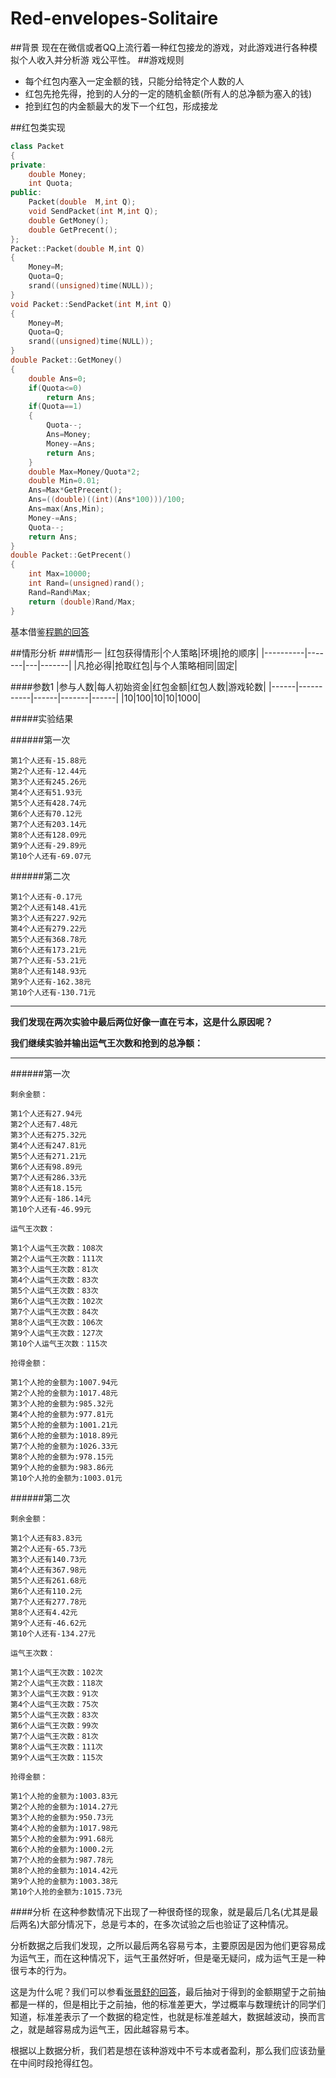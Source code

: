 # Red-envelopes-Solitaire
##背景
	现在在微信或者QQ上流行着一种红包接龙的游戏，对此游戏进行各种模拟个人收入并分析游
	戏公平性。
##游戏规则
- 每个红包内塞入一定金额的钱，只能分给特定个人数的人
- 红包先抢先得，抢到的人分的一定的随机金额(所有人的总净额为塞入的钱)
- 抢到红包的内金额最大的发下一个红包，形成接龙

##红包类实现

```cpp
class Packet
{
private:
    double Money;
    int Quota;
public:
    Packet(double  M,int Q);
    void SendPacket(int M,int Q);
    double GetMoney();
    double GetPrecent();
};
Packet::Packet(double M,int Q)
{
    Money=M;
    Quota=Q;
    srand((unsigned)time(NULL));
}
void Packet::SendPacket(int M,int Q)
{
    Money=M;
    Quota=Q;
    srand((unsigned)time(NULL));
}
double Packet::GetMoney()
{
    double Ans=0;
    if(Quota<=0)
        return Ans;
    if(Quota==1)
    {
        Quota--;
        Ans=Money;
        Money-=Ans;
        return Ans;
    }
    double Max=Money/Quota*2;
    double Min=0.01;
    Ans=Max*GetPrecent();
    Ans=((double)((int)(Ans*100)))/100;
    Ans=max(Ans,Min);
    Money-=Ans;
    Quota--;
    return Ans;
}
double Packet::GetPrecent()
{
    int Max=10000;
    int Rand=(unsigned)rand();
    Rand=Rand%Max;
    return (double)Rand/Max;
}

```
基本借鉴[程鹏的回答](http://www.zhihu.com/question/22625187)

##情形分析
###情形一
|红包获得情形|个人策略|环境|抢的顺序|
|----------|-------|---|-------|
|凡抢必得|抢取红包|与个人策略相同|固定|

####参数1
|参与人数|每人初始资金|红包金额|红包人数|游戏轮数|
|------|-----------|------|-------|------|
|10|100|10|10|1000|

#####实验结果

######第一次
	
	第1个人还有-15.88元
	第2个人还有-12.44元
	第3个人还有245.26元
	第4个人还有51.93元
	第5个人还有428.74元
	第6个人还有70.12元
	第7个人还有203.14元
	第8个人还有128.09元
	第9个人还有-29.89元
	第10个人还有-69.07元   	
######第二次
	
	第1个人还有-0.17元
	第2个人还有148.41元
	第3个人还有227.92元
	第4个人还有279.22元
	第5个人还有368.78元
	第6个人还有173.21元
	第7个人还有-53.21元
	第8个人还有148.93元
	第9个人还有-162.38元
	第10个人还有-130.71元   
	
----
	
**我们发现在两次实验中最后两位好像一直在亏本，这是什么原因呢？**

**我们继续实验并输出运气王次数和抢到的总净额：**

----

######第一次

`剩余金额：`

	第1个人还有27.94元
	第2个人还有7.48元
	第3个人还有275.32元
	第4个人还有247.81元
	第5个人还有271.21元
	第6个人还有98.89元
	第7个人还有286.33元
	第8个人还有18.15元
	第9个人还有-186.14元
	第10个人还有-46.99元 
`运气王次数：`

	第1个人运气王次数：108次
	第2个人运气王次数：111次
	第3个人运气王次数：81次
	第4个人运气王次数：83次
	第5个人运气王次数：83次
	第6个人运气王次数：102次
	第7个人运气王次数：84次
	第8个人运气王次数：106次
	第9个人运气王次数：127次
	第10个人运气王次数：115次   
`抢得金额：`

	第1个人抢的金额为:1007.94元
	第2个人抢的金额为:1017.48元
	第3个人抢的金额为:985.32元
	第4个人抢的金额为:977.81元
	第5个人抢的金额为:1001.21元
	第6个人抢的金额为:1018.89元
	第7个人抢的金额为:1026.33元
	第8个人抢的金额为:978.15元
	第9个人抢的金额为:983.86元
	第10个人抢的金额为:1003.01元  

######第二次

`剩余金额：`

	第1个人还有83.83元
	第2个人还有-65.73元
	第3个人还有140.73元
	第4个人还有367.98元
	第5个人还有261.68元
	第6个人还有110.2元
	第7个人还有277.78元
	第8个人还有4.42元
	第9个人还有-46.62元
	第10个人还有-134.27元 
`运气王次数：`

	第1个人运气王次数：102次
	第2个人运气王次数：118次
	第3个人运气王次数：91次
	第4个人运气王次数：75次
	第5个人运气王次数：83次
	第6个人运气王次数：99次
	第7个人运气王次数：81次
	第8个人运气王次数：111次
	第9个人运气王次数：115次      
`抢得金额：`

	第1个人抢的金额为:1003.83元
	第2个人抢的金额为:1014.27元
	第3个人抢的金额为:950.73元
	第4个人抢的金额为:1017.98元
	第5个人抢的金额为:991.68元
	第6个人抢的金额为:1000.2元
	第7个人抢的金额为:987.78元
	第8个人抢的金额为:1014.42元
	第9个人抢的金额为:1003.38元
	第10个人抢的金额为:1015.73元  

####分析
在这种参数情况下出现了一种很奇怪的现象，就是最后几名(尤其是最后两名)大部分情况下，总是亏本的，在多次试验之后也验证了这种情况。

分析数据之后我们发现，之所以最后两名容易亏本，主要原因是因为他们更容易成为运气王，而在这种情况下，运气王虽然好听，但是毫无疑问，成为运气王是一种很亏本的行为。

这是为什么呢？我们可以参看[张景舒的回答](http://www.zhihu.com/question/22625187)，最后抽对于得到的金额期望于之前抽都是一样的，但是相比于之前抽，他的标准差更大，学过概率与数理统计的同学们知道，标准差表示了一个数据的稳定性，也就是标准差越大，数据越波动，换而言之，就是越容易成为运气王，因此越容易亏本。

根据以上数据分析，我们若是想在该种游戏中不亏本或者盈利，那么我们应该劲量在中间时段抢得红包。


